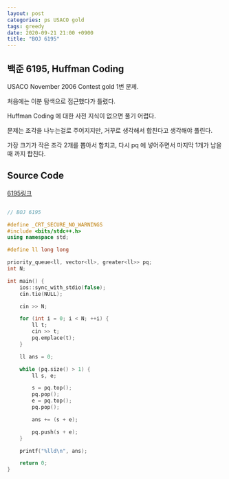 ```yaml
---
layout: post
categories: ps USACO gold
tags: greedy
date: 2020-09-21 21:00 +0900
title: "BOJ 6195"
---
```


## 백준 6195, Huffman Coding

USACO November 2006 Contest gold 1번 문제.  

처음에는 이분 탐색으로 접근했다가 틀렸다.

Huffman Coding 에 대한 사전 지식이 없으면 풀기 어렵다.

문제는 조각을 나누는걸로 주어지지만, 거꾸로 생각해서 합친다고 생각해야 풀린다.

가장 크기가 작은 조각 2개를 뽑아서 합치고, 다시 pq 에 넣어주면서 마지막 1개가 남을 때 까지 합친다.


## Source Code

[6195링크](https://www.acmicpc.net/problem/6195) 

```cpp

// BOJ 6195

#define _CRT_SECURE_NO_WARNINGS
#include <bits/stdc++.h>
using namespace std;

#define ll long long

priority_queue<ll, vector<ll>, greater<ll>> pq;
int N;

int main() {
	ios::sync_with_stdio(false);
	cin.tie(NULL);

	cin >> N;

	for (int i = 0; i < N; ++i) {
		ll t;
		cin >> t;
		pq.emplace(t);
	}

	ll ans = 0;

	while (pq.size() > 1) {
		ll s, e;

		s = pq.top();
		pq.pop();
		e = pq.top();
		pq.pop();

		ans += (s + e);

		pq.push(s + e);
	}

	printf("%lld\n", ans);

	return 0;
}

```